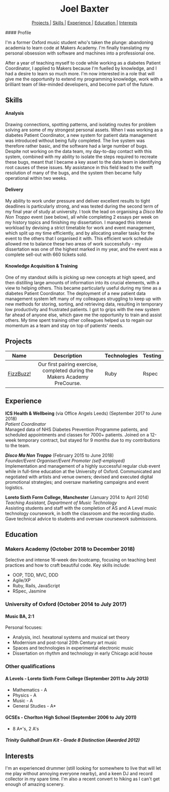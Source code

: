 ## <h1 align='center'> Joel Baxter </h1>
<div align="center">
    
[Projects ](#projects) | 
[Skills ](#skills) | 
[Experience ](#experience) | 
[Education ](#education) | 
[Interests ](#interests)

</div>
#### Profile

I'm a former Oxford music student who's taken the plunge: abandoning academia to learn code at Makers Academy. I'm finally translating my personal obsession with software and machines into a professional one.

After a year of teaching myself to code while working as a diabetes Patient Coordinator, I applied to Makers because I'm fuelled by knowledge, and I had a desire to learn so much more. I'm now interested in a role that will give me the opportunity to extend my programming knowledge, work with a brilliant team of like-minded developers, and become part of the future.

## Skills<a name="skills"></a>

#### Analysis

Drawing connections, spotting patterns, and isolating routes for problem solving are some of my strongest personal assets. When I was working as a diabetes Patient Coordinator, a new system for patient data management was introduced without being fully completed. The live system was therefore rather basic, and the software had a large number of bugs. Despite not working on the data team, my day-to-day contact with this system, combined with my ability to isolate the steps required to recreate these bugs, meant that I became a key asset to the data team in identifying root causes of these issues. My assistance in this field lead to the swift resolution of many of the bugs, and the system then became fully operational within two weeks.

#### Delivery

My ability to work under pressure and deliver excellent results to tight deadlines is particularly strong, and was tested during the second term of my final year of study at university. I took the lead on organising a *Disco Ma Non Troppo* event (see below), all while completing 2 essays per week on my history topics and finishing my dissertation. I managed this intense workload by devising a strict timetable for work and event management, which split up my time efficiently, and by allocating smaller tasks for the event to the others that I organised it with. This efficient work schedule allowed me to balance these two areas of work successfully - my dissertation was one of the highest marked in my year, and the event was a complete sell-out with 660 tickets sold.

#### Knowledge Acquisition & Training

One of my standout skills is picking up new concepts at high speed, and then distilling large amounts of information into its crucial elements, with a view to helping others. This became particularly useful during my time as a diabetes Patient Coordinator. The deployment of a new patient data management system left many of my colleagues struggling to keep up with new methods for storing, sorting, and retrieving data, resulting in temporary low productivity and frustrated patients. I got to grips with the new system far ahead of anyone else, which gave me the opportunity to train and assist others. My time spent training other colleagues helped us to regain our momentum as a team and stay on top of patients' needs. 

## Projects<a name="projects"></a>

| Name                       | Description                                                                   | Technologies                     |  Testing                           |
| -------------------------- |:-----------------------------------------------------------------------------:|:-------------------|-------------------|
| [FizzBuzz!](https://github.com/jebax/fizzbuzz)     | Our first pairing exercise, completed during the Makers Academy PreCourse.      | Ruby      | Rspec

## Experience<a name="experience"></a>

**ICS Health & Wellbeing** (via Office Angels Leeds) (September 2017 to June 2018)    
*Patient Coordinator*  
Managed data of NHS Diabetes Prevention Programme patients, and scheduled appointments and classes for 7000+ patients. Joined on a 12-week temporary contract, but stayed for 9 months due to my contributions to the team.

***Disco Ma Non Troppo*** (February 2015 to June 2018)   
*Founder/Event Organiser/Event Promoter (self-employed)*  
Implementation and management of a highly successful regular club event while in full-time education at the University of Oxford. Communicated and negotiated with artists and venue owners; devised and executed digital promotional strategies; and oversaw marketing campaigns and event logistics.

**Loreto Sixth Form College, Manchester** (January 2014 to April 2014)  
*Teaching Assistant, Department of Music Technology*  
Assisting students and staff with the completion of AS and A Level music technology coursework, in both the classroom and the recording studio. Gave technical advice to students and oversaw coursework submissions.

## Education<a name="education"></a>
### Makers Academy (October 2018 to December 2018)

Selective and intense 16-week dev bootcamp, focusing on teaching best practices and how to craft beautiful code. Key skills include:

* OOP, TDD, MVC, DDD
* Agile/XP
* Ruby, Rails, JavaScript
* RSpec, Jasmine

### University of Oxford (October 2014 to July 2017)
#### Music BA, 2:1

Personal focuses:
* Analysis, incl. hexatonal systems and musical set theory
* Modernism and post-tonal 20th Century art music
* Spaces and technologies in experimental electronic music
* Dissertation on rhythm and technology in early Chicago acid house

### Other qualifications
#### A Levels - Loreto Sixth Form College (September 2011 to July 2013)
* Mathematics - A
* Physics - A
* Music - A
* General Studies - A*

#### GCSEs - Chorlton High School (September 2006 to July 2011)
* 8 A*'s, 2 A's

##### Trinity Guildhall Drum Kit - Grade 8 Distinction (Awarded 2012)

## Interests<a name="interests"></a>

I'm an experienced drummer (still looking for somewhere to live that will let me play without annoying everyone nearby), and a keen DJ and record collector in my spare time. I'm also a recent convert to hiking as I can't get enough of amazing scenery.
